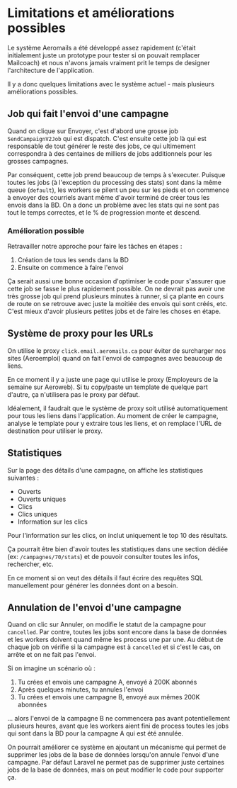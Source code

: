 # Limitations et améliorations possibles

Le système Aeromails a été développé assez rapidement (c'était initialement juste un prototype pour tester si on pouvait remplacer Mailcoach) et nous n'avons jamais vraiment prit le temps de designer l'architecture de l'application.

Il y a donc quelques limitations avec le système actuel - mais plusieurs améliorations possibles.

## Job qui fait l'envoi d'une campagne

Quand on clique sur Envoyer, c'est d'abord une grosse job `SendCampaignV2Job` qui est dispatch. C'est ensuite cette job là qui est responsable de tout générer le reste des jobs, ce qui ultimement correspondra à des centaines de milliers de jobs additionnels pour les grosses campagnes.

Par conséquent, cette job prend beaucoup de temps à s'executer. Puisque toutes les jobs (à l'exception du processing des stats) sont dans la même queue (`default`), les workers se pilent un peu sur les pieds et on commence à envoyer des courriels avant même d'avoir terminé de créer tous les envois dans la BD. On a donc un problème avec les stats qui ne sont pas tout le temps correctes, et le % de progression monte et descend.

### Amélioration possible

Retravailler notre approche pour faire les tâches en étapes : 

1. Création de tous les sends dans la BD
2. Ensuite on commence à faire l'envoi

Ça serait aussi une bonne occasion d'optimiser le code pour s'assurer que cette job se fasse le plus rapidement possible. On ne devrait pas avoir une très grosse job qui prend plusieurs minutes à runner, si ça plante en cours de route on se retrouve avec juste la moitiée des envois qui sont créés, etc. C'est mieux d'avoir plusieurs petites jobs et de faire les choses en étape.

## Système de proxy pour les URLs

On utilise le proxy `click.email.aeromails.ca` pour éviter de surcharger nos sites (Aeroemploi) quand on fait l'envoi de campagnes avec beaucoup de liens.

En ce moment il y a juste une page qui utilise le proxy (Employeurs de la semaine sur Aeroweb). Si tu copy/paste un template de quelque part d'autre, ça n'utilisera pas le proxy par défaut.

Idéalement, il faudrait que le système de proxy soit utilisé automatiquement pour tous les liens dans l'application. Au moment de créer le campagne, analyse le template pour y extraire tous les liens, et on remplace l'URL de destination pour utiliser le proxy.

## Statistiques

Sur la page des détails d'une campagne, on affiche les statistiques suivantes : 

- Ouverts
- Ouverts uniques
- Clics
- Clics uniques
- Information sur les clics

Pour l'information sur les clics, on inclut uniquement le top 10 des résultats.

Ça pourrait être bien d'avoir toutes les statistiques dans une section dédiée (ex: `/campagnes/70/stats`) et de pouvoir consulter toutes les infos, rechercher, etc.

En ce moment si on veut des détails il faut écrire des requêtes SQL manuellement pour générer les données dont on a besoin.

## Annulation de l'envoi d'une campagne

Quand on clic sur Annuler, on modifie le statut de la campagne pour `cancelled`. Par contre, toutes les jobs sont encore dans la base de données et les workers doivent quand même les process une par une. Au début de chaque job on vérifie si la campagne est à `cancelled` et si c'est le cas, on arrête et on ne fait pas l'envoi.

Si on imagine un scénario où : 

1. Tu crées et envois une campagne A, envoyé à 200K abonnés
2. Après quelques minutes, tu annules l'envoi
3. Tu crées et envois une campagne B, envoyé aux mêmes 200K abonnées

... alors l'envoi de la campagne B ne commencera pas avant potentiellement plusieurs heures, avant que les workers aient fini de process toutes les jobs qui sont dans la BD pour la campagne A qui est été annulée.

On pourrait améliorer ce système en ajoutant un mécanisme qui permet de supprimer les jobs de la base de données lorsqu'on annule l'envoi d'une campagne. Par défaut Laravel ne permet pas de supprimer juste certaines jobs de la base de données, mais on peut modifier le code pour supporter ça.